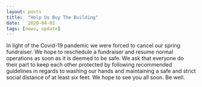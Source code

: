 ```yaml
---
layout: posts
title:  "Help Us Buy The Building"
date:   2020-04-01
tags: [news, update]
---
```


In light of the Covid-19 pandemic we were forced to cancel our spring fundraiser. We hope to reschedule a fundraiser and resume normal operations as soon as it is deemed to be safe. We ask that everyone do their part to keep each other protected by following recommended guidelines in regards to washing our hands and maintaining a safe and strict social distance of at least six feet. We hope to see you all soon. Be well.
